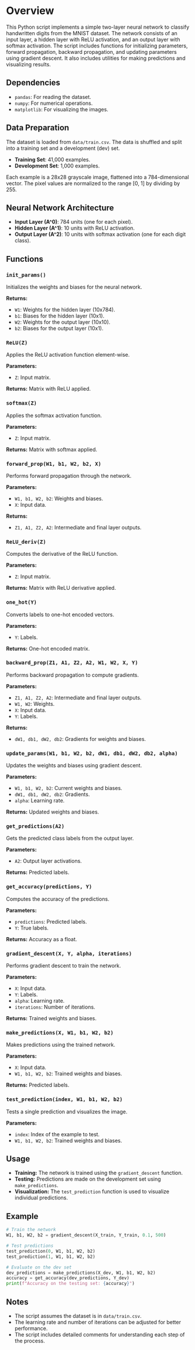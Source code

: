 # Overview
This Python script implements a simple two-layer neural network to classify handwritten digits from the MNIST dataset. The network consists of an input layer, a hidden layer with ReLU activation, and an output layer with softmax activation. The script includes functions for initializing parameters, forward propagation, backward propagation, and updating parameters using gradient descent. It also includes utilities for making predictions and visualizing results.

## Dependencies
- `pandas`: For reading the dataset.
- `numpy`: For numerical operations.
- `matplotlib`: For visualizing the images.

## Data Preparation
The dataset is loaded from `data/train.csv`. The data is shuffled and split into a training set and a development (dev) set.

- **Training Set**: 41,000 examples.
- **Development Set**: 1,000 examples.

Each example is a 28x28 grayscale image, flattened into a 784-dimensional vector. The pixel values are normalized to the range [0, 1] by dividing by 255.

## Neural Network Architecture
- **Input Layer (A^0)**: 784 units (one for each pixel).
- **Hidden Layer (A^1)**: 10 units with ReLU activation.
- **Output Layer (A^2)**: 10 units with softmax activation (one for each digit class).

## Functions
### `init_params()`
Initializes the weights and biases for the neural network.

**Returns:**
- `W1`: Weights for the hidden layer (10x784).
- `b1`: Biases for the hidden layer (10x1).
- `W2`: Weights for the output layer (10x10).
- `b2`: Biases for the output layer (10x1).

### `ReLU(Z)`
Applies the ReLU activation function element-wise.

**Parameters:**
- `Z`: Input matrix.

**Returns:** Matrix with ReLU applied.

### `softmax(Z)`
Applies the softmax activation function.

**Parameters:**
- `Z`: Input matrix.

**Returns:** Matrix with softmax applied.

### `forward_prop(W1, b1, W2, b2, X)`
Performs forward propagation through the network.

**Parameters:**
- `W1, b1, W2, b2`: Weights and biases.
- `X`: Input data.

**Returns:**
- `Z1, A1, Z2, A2`: Intermediate and final layer outputs.

### `ReLU_deriv(Z)`
Computes the derivative of the ReLU function.

**Parameters:**
- `Z`: Input matrix.

**Returns:** Matrix with ReLU derivative applied.

### `one_hot(Y)`
Converts labels to one-hot encoded vectors.

**Parameters:**
- `Y`: Labels.

**Returns:** One-hot encoded matrix.

### `backward_prop(Z1, A1, Z2, A2, W1, W2, X, Y)`
Performs backward propagation to compute gradients.

**Parameters:**
- `Z1, A1, Z2, A2`: Intermediate and final layer outputs.
- `W1, W2`: Weights.
- `X`: Input data.
- `Y`: Labels.

**Returns:**
- `dW1, db1, dW2, db2`: Gradients for weights and biases.

### `update_params(W1, b1, W2, b2, dW1, db1, dW2, db2, alpha)`
Updates the weights and biases using gradient descent.

**Parameters:**
- `W1, b1, W2, b2`: Current weights and biases.
- `dW1, db1, dW2, db2`: Gradients.
- `alpha`: Learning rate.

**Returns:** Updated weights and biases.

### `get_predictions(A2)`
Gets the predicted class labels from the output layer.

**Parameters:**
- `A2`: Output layer activations.

**Returns:** Predicted labels.

### `get_accuracy(predictions, Y)`
Computes the accuracy of the predictions.

**Parameters:**
- `predictions`: Predicted labels.
- `Y`: True labels.

**Returns:** Accuracy as a float.

### `gradient_descent(X, Y, alpha, iterations)`
Performs gradient descent to train the network.

**Parameters:**
- `X`: Input data.
- `Y`: Labels.
- `alpha`: Learning rate.
- `iterations`: Number of iterations.

**Returns:** Trained weights and biases.

### `make_predictions(X, W1, b1, W2, b2)`
Makes predictions using the trained network.

**Parameters:**
- `X`: Input data.
- `W1, b1, W2, b2`: Trained weights and biases.

**Returns:** Predicted labels.

### `test_prediction(index, W1, b1, W2, b2)`
Tests a single prediction and visualizes the image.

**Parameters:**
- `index`: Index of the example to test.
- `W1, b1, W2, b2`: Trained weights and biases.

## Usage
- **Training:** The network is trained using the `gradient_descent` function.
- **Testing:** Predictions are made on the development set using `make_predictions`.
- **Visualization:** The `test_prediction` function is used to visualize individual predictions.

## Example
```python
# Train the network
W1, b1, W2, b2 = gradient_descent(X_train, Y_train, 0.1, 500)

# Test predictions
test_prediction(0, W1, b1, W2, b2)
test_prediction(1, W1, b1, W2, b2)

# Evaluate on the dev set
dev_predictions = make_predictions(X_dev, W1, b1, W2, b2)
accuracy = get_accuracy(dev_predictions, Y_dev)
print(f"Accuracy on the testing set: {accuracy}")
```

## Notes
- The script assumes the dataset is in `data/train.csv`.
- The learning rate and number of iterations can be adjusted for better performance.
- The script includes detailed comments for understanding each step of the process.
